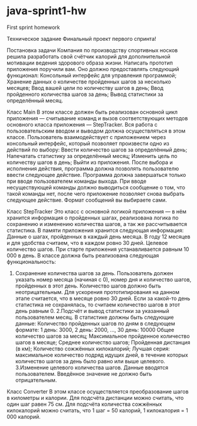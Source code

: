 # java-sprint1-hw
First sprint homework

Техническое задание
Финальный проект первого спринта!

Постановка задачи
Компания по производству спортивных носков решила разработать свой счётчик калорий для дополнительной мотивации ведения здорового образа жизни.
Написать прототип приложения поручили вам.
Оно должно предоставлять следующий функционал:
Консольный интерфейс для управления программой;
Хранение данных о количестве пройденных шагов за несколько месяцев;
Ввод вашей цели по количеству шагов в день;
Ввод пройденного количества шагов за день;
Вывод статистики за определённый месяц.

Класс Main
В этом классе должен быть реализован основной цикл приложения — считывание команд и вызов соответствующих методов основного класса приложения — StepTracker.
Вся работа с пользовательским вводом и выводом должна осуществляться в этом классе.
Пользователь взаимодействует с приложением через консольный интерфейс, который позволяет произвести одно из действий по выбору:
Ввести количество шагов за определённый день;
Напечатать статистику за определённый месяц;
Изменить цель по количеству шагов в день;
Выйти из приложения.
После выбора и исполнения действия, программа должна позволять пользователю ввести следующее действие.
Программа должна завершаться только при вводе пользователем команды выхода.
При вводе несуществующей команды должно выводиться сообщение о том, что такой команды нет, после чего приложение позволяет снова выбрать следующее действие.
Формат сообщений вы выбираете сами.

Класс StepTracker
Это класс с основной логикой приложения — в нём хранится информация о пройденных шагах, реализована логика по сохранению и изменению количества шагов,
а так же рассчитывается статистика.
В памяти приложения хранится следующая информация:
Данные о шагах, пройденных в каждый день месяца. В году 12 месяцев и для удобства считаем, что в каждом ровно 30 дней.
Целевое количество шагов. При старте приложения устанавливается равным 10 000 в день.
В классе должна быть реализована следующая функциональность:
  1. Сохранение количества шагов за день. Пользователь должен указать номер месяца (начиная с 0), номер дня и количество шагов, пройденных в этот день.
Количество шагов должно быть неотрицательным. Для ускорения прототипирования на данном этапе считается, что в месяце ровно 30 дней.
Если за какой-то день статистика не сохранялась, то считаем количество шагов в этот день равным 0.
  2.Подсчёт и вывод статистики за указанный пользователем месяц. В статистике должны быть следующие данные:
    Количество пройденных шагов по дням в следующем формате:
       1 день: 3000, 2 день: 2000, ..., 30 день: 10000
       Общее количество шагов за месяц;
       Максимальное пройденное количество шагов в месяце;
       Среднее количество шагов;
       Пройденная дистанция (в км);
       Количество сожжённых килокалорий;
       Лучшая серия: максимальное количество подряд идущих дней, в течение которых количество шагов за день было равно или выше целевого.
  3.Изменение целевого количества шагов. Данные вводятся пользователем. Введённое значение не должно быть отрицательным.

Класс Converter
В этом классе осуществляется преобразование шагов в километры и калории.
Для подсчёта дистанции можно считать, что один шаг равен 75 см.
Для подсчёта количества сожжённых килокалорий можно считать, что 1 шаг = 50 калорий, 1 килокалория = 1 000 калорий.
